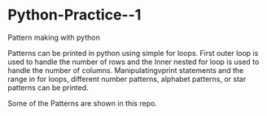 # Python-Practice--1
Pattern making with python

Patterns can be printed in python using simple for loops. First outer loop is used to handle the number of rows and the Inner nested for loop is used to handle the number of columns. Manipulatingvprint statements and the range in for loops, different number patterns, alphabet patterns, or star patterns can be printed. 

Some of the Patterns are shown in this repo.        

